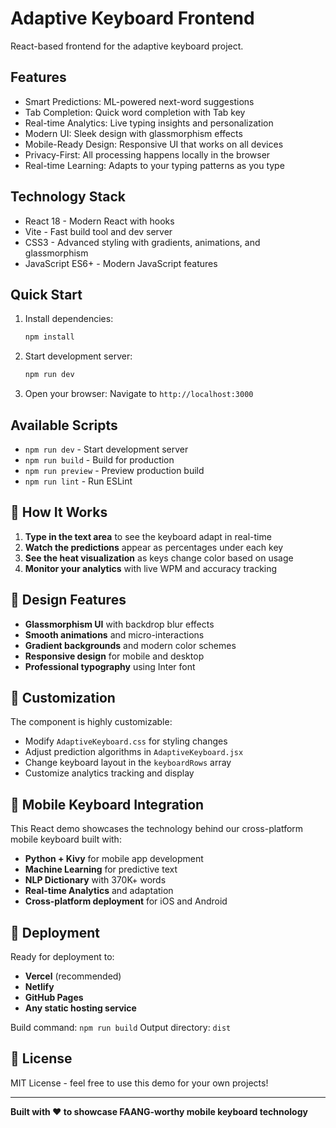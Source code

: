 # Adaptive Keyboard Frontend

React-based frontend for the adaptive keyboard project.

## Features

- Smart Predictions: ML-powered next-word suggestions
- Tab Completion: Quick word completion with Tab key
- Real-time Analytics: Live typing insights and personalization
- Modern UI: Sleek design with glassmorphism effects
- Mobile-Ready Design: Responsive UI that works on all devices
- Privacy-First: All processing happens locally in the browser
- Real-time Learning: Adapts to your typing patterns as you type

## Technology Stack

- React 18 - Modern React with hooks
- Vite - Fast build tool and dev server
- CSS3 - Advanced styling with gradients, animations, and glassmorphism
- JavaScript ES6+ - Modern JavaScript features

## Quick Start

1. Install dependencies:
   ```bash
   npm install
   ```

2. Start development server:
   ```bash
   npm run dev
   ```

3. Open your browser:
   Navigate to `http://localhost:3000`

## Available Scripts

- `npm run dev` - Start development server
- `npm run build` - Build for production
- `npm run preview` - Preview production build
- `npm run lint` - Run ESLint

## 🎯 How It Works

1. **Type in the text area** to see the keyboard adapt in real-time
2. **Watch the predictions** appear as percentages under each key
3. **See the heat visualization** as keys change color based on usage
4. **Monitor your analytics** with live WPM and accuracy tracking

## 🎨 Design Features

- **Glassmorphism UI** with backdrop blur effects
- **Smooth animations** and micro-interactions
- **Gradient backgrounds** and modern color schemes
- **Responsive design** for mobile and desktop
- **Professional typography** using Inter font

## 🔧 Customization

The component is highly customizable:

- Modify `AdaptiveKeyboard.css` for styling changes
- Adjust prediction algorithms in `AdaptiveKeyboard.jsx`
- Change keyboard layout in the `keyboardRows` array
- Customize analytics tracking and display

## 📱 Mobile Keyboard Integration

This React demo showcases the technology behind our cross-platform mobile keyboard built with:

- **Python + Kivy** for mobile app development
- **Machine Learning** for predictive text
- **NLP Dictionary** with 370K+ words
- **Real-time Analytics** and adaptation
- **Cross-platform deployment** for iOS and Android

## 🚀 Deployment

Ready for deployment to:

- **Vercel** (recommended)
- **Netlify**
- **GitHub Pages**
- **Any static hosting service**

Build command: `npm run build`
Output directory: `dist`

## 📄 License

MIT License - feel free to use this demo for your own projects!

---

**Built with ❤️ to showcase FAANG-worthy mobile keyboard technology**
